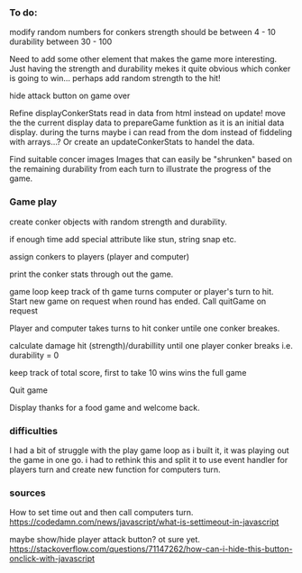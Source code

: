 
### To do:
modify random numbers for conkers
    strength should be between 4 - 10
    durability between 30 - 100

 Need to add some other element that makes the game more interesting. Just having the strength and durability mekes it quite obvious which conker is going to win... perhaps add random strength to the hit!

hide attack button on game over

Refine displayConkerStats
  read in data from html instead on update!
  move the the current display data to prepareGame funktion as it is an initial data display. during the turns maybe i can read from the dom instead of fiddeling with arrays...?
    Or create an updateConkerStats to handel the data.

Find suitable concer images
   Images that can easily be "shrunken" based on the remaining durability from each turn to illustrate the progress of the game.


### Game play
 create conker objects with random strength and durability.

  if enough time add special attribute like stun, string snap etc.


assign conkers to players (player and computer)


print the conker stats through out the game.


 game loop
  keep track of th game turns computer or player's turn to hit.
Start new game on request when round has ended. Call quitGame on request

Player and computer takes turns to hit conker untile one conker breakes.

calculate damage hit (strength)/durabillity until one player conker breaks i.e. durability = 0 

keep track of total score, first to take 10 wins wins the full game 

Quit game

Display thanks for a food game and welcome back.

### difficulties
I had a bit of struggle with the play game loop as i built it, it was playing out the game in one go. i had to rethink this and split it to use event handler for players turn and create new function for computers turn.

### sources
How to set time out and then call computers turn.
https://codedamn.com/news/javascript/what-is-settimeout-in-javascript

maybe show/hide player attack button? ot sure yet.
 https://stackoverflow.com/questions/71147262/how-can-i-hide-this-button-onclick-with-javascript


